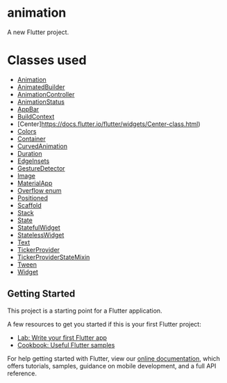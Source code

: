 # animation

A new Flutter project.

# Classes used

- [Animation](https://docs.flutter.io/flutter/animation/Animation-class.html)
- [AnimatedBuilder](https://docs.flutter.io/flutter/widgets/AnimatedBuilder-class.html)
- [AnimationController](https://docs.flutter.io/flutter/animation/AnimationController-class.html)
- [AnimationStatus](https://docs.flutter.io/flutter/animation/AnimationStatus-class.html)
- [AppBar](https://docs.flutter.io/flutter/material/AppBar-class.html)
- [BuildContext](https://docs.flutter.io/flutter/widgets/BuildContext-class.html)
- [Center]https://docs.flutter.io/flutter/widgets/Center-class.html)
- [Colors](https://docs.flutter.io/flutter/material/Colors-class.html)
- [Container](https://docs.flutter.io/flutter/widgets/Container-class.html)
- [CurvedAnimation](https://docs.flutter.io/flutter/animation/CurvedAnimation-class.html)
- [Duration](https://docs.flutter.io/flutter/dart-core/Duration-class.html)
- [EdgeInsets](https://docs.flutter.io/flutter/painting/EdgeInsets-class.html)
- [GestureDetector](https://docs.flutter.io/flutter/widgets/GestureDetector-class.html)
- [Image](https://docs.flutter.io/flutter/dart-ui/Image-class.html)
- [MaterialApp](https://docs.flutter.io/flutter/material/MaterialApp-class.html)
- [Overflow enum](https://docs.flutter.io/flutter/rendering/Overflow-class.html)
- [Positioned](https://docs.flutter.io/flutter/widgets/Positioned-class.html)
- [Scaffold](https://docs.flutter.io/flutter/material/Scaffold-class.html)
- [Stack](https://docs.flutter.io/flutter/widgets/Stack-class.html)
- [State](https://docs.flutter.io/flutter/widgets/State-class.html)
- [StatefulWidget](https://docs.flutter.io/flutter/widgets/StatefulWidget-class.html)
- [StatelessWidget](https://docs.flutter.io/flutter/widgets/StatelessWidget-class.html)
- [Text](https://docs.flutter.io/flutter/scheduler/TickerProvider-class.html)
- [TickerProvider](https://docs.flutter.io/flutter/scheduler/TickerProvider-class.html)
- [TickerProviderStateMixin](https://docs.flutter.io/flutter/widgets/TickerProviderStateMixin-mixin.html)
- [Tween](https://docs.flutter.io/flutter/animation/Tween-class.html)
- [Widget](https://docs.flutter.io/flutter/widgets/Widget-class.html)

## Getting Started

This project is a starting point for a Flutter application.

A few resources to get you started if this is your first Flutter project:

- [Lab: Write your first Flutter app](https://flutter.io/docs/get-started/codelab)
- [Cookbook: Useful Flutter samples](https://flutter.io/docs/cookbook)

For help getting started with Flutter, view our
[online documentation](https://flutter.io/docs), which offers tutorials,
samples, guidance on mobile development, and a full API reference.
